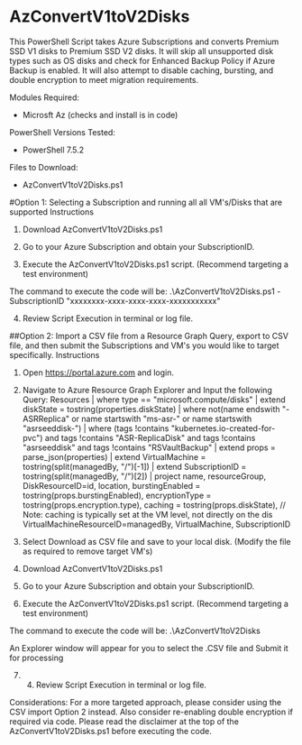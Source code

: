 # AzConvertV1toV2Disks
 
This PowerShell Script takes Azure Subscriptions and converts Premium SSD V1 disks to Premium SSD V2 disks. It will skip all unsupported disk types such as OS disks and check for Enhanced Backup Policy if Azure Backup is enabled. It will also attempt to disable caching, bursting, and double encryption to meet migration requirements.

Modules Required:
* Microsft Az (checks and install is in code)

PowerShell Versions Tested:
* PowerShell 7.5.2

Files to Download:
* AzConvertV1toV2Disks.ps1

#Option 1: Selecting a Subscription and running all all VM's/Disks that are supported
Instructions
1. Download AzConvertV1toV2Disks.ps1

2. Go to your Azure Subscription and obtain your SubscriptionID.

3. Execute the AzConvertV1toV2Disks.ps1 script. (Recommend targeting a test environment)

The command to execute the code will be: 
.\AzConvertV1toV2Disks.ps1 -SubscriptionID "xxxxxxxx-xxxx-xxxx-xxxx-xxxxxxxxxxx"

4. Review Script Execution in terminal or log file.


##Option 2: Import a CSV file from a Resource Graph Query, export to CSV file, and then submit the Subscriptions and VM's you would like to target specifically.
Instructions
1. Open https://portal.azure.com and login.

2. Navigate to Azure Resource Graph Explorer and Input the following Query:
 Resources
| where type == "microsoft.compute/disks"
| extend diskState = tostring(properties.diskState)
| where not(name endswith "-ASRReplica" or name startswith "ms-asr-" or name startswith "asrseeddisk-")
| where (tags !contains "kubernetes.io-created-for-pvc") and tags !contains "ASR-ReplicaDisk" and tags !contains "asrseeddisk" and tags !contains "RSVaultBackup"
| extend props = parse_json(properties)
| extend VirtualMachine = tostring(split(managedBy, "/")[-1])
| extend SubscriptionID = tostring(split(managedBy, "/")[2])
| project
   name,
   resourceGroup,
   DiskResourceID=id,
   location,
   burstingEnabled = tostring(props.burstingEnabled),
   encryptionType = tostring(props.encryption.type),
   caching = tostring(props.diskState), // Note: caching is typically set at the VM level, not directly on the dis
   VirtualMachineResourceID=managedBy,
   VirtualMachine,
   SubscriptionID
   
3. Select Download as CSV file and save to your local disk. (Modify the file as required to remove target VM's)

4. Download AzConvertV1toV2Disks.ps1

5. Go to your Azure Subscription and obtain your SubscriptionID.

6. Execute the AzConvertV1toV2Disks.ps1 script. (Recommend targeting a test environment)

The command to execute the code will be: 
.\AzConvertV1toV2Disks

An Explorer window will appear for you to select the .CSV file and Submit it for processing

7. 4. Review Script Execution in terminal or log file.

Considerations:
For a more targeted approach, please consider using the CSV import Option 2 instead. Also consider re-enabling double encryption if required via code. Please read the disclaimer at the top of the AzConvertV1toV2Disks.ps1 before executing the code.
